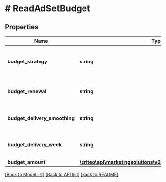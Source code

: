 # # ReadAdSetBudget

## Properties

Name | Type | Description | Notes
------------ | ------------- | ------------- | -------------
**budget_strategy** | **string** | Whether your budget is capped or not | [optional]
**budget_renewal** | **string** | The pace of the budget renewal | [optional]
**budget_delivery_smoothing** | **string** | The pace at which the budget can be spent | [optional]
**budget_delivery_week** | **string** | The delivery week for the budget | [optional]
**budget_amount** | [**\criteo\api\marketingsolutions\v2023_01\Model\NillableDecimal**](NillableDecimal.md) |  | [optional]

[[Back to Model list]](../../README.md#models) [[Back to API list]](../../README.md#endpoints) [[Back to README]](../../README.md)
